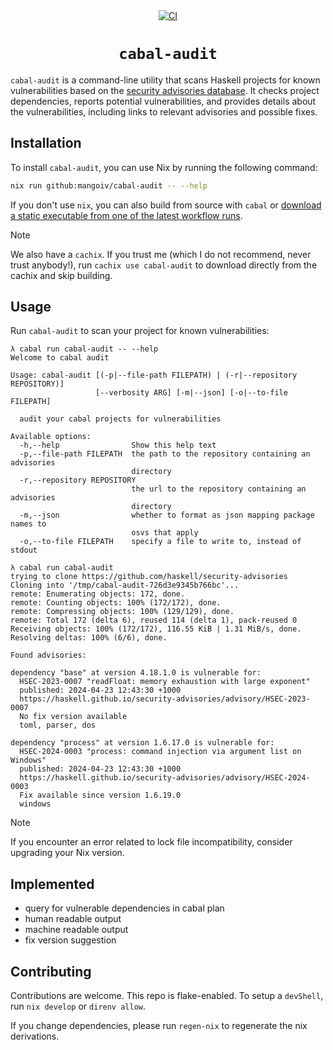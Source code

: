 <div align="center">
  <a href="https://github.com/mangoiv/cabal-audit/actions">
    <img src="https://github.com/mangoiv/cabal-audit/actions/workflows/cabal-audit.yml/badge.svg" alt="CI">
  </a>
  <h1> <code> cabal-audit </code> </h1>
</div>

`cabal-audit` is a command-line utility that scans Haskell projects for known vulnerabilities based on the 
[security advisories database](https://github.com/haskell/security-advisories). 
It checks project dependencies, reports potential vulnerabilities, and provides details about the vulnerabilities, including links to relevant 
advisories and possible fixes.

## Installation

To install `cabal-audit`, you can use Nix by running the following command:

```bash
nix run github:mangoiv/cabal-audit -- --help
```

If you don't use `nix`, you can also build from source with `cabal` or
[download a static executable from one of the latest workflow runs](https://github.com/MangoIV/cabal-audit/releases/tag/nightly).

> [!Note]
> We also have a `cachix`. If you trust me (which I do not recommend, never trust anybody!), run `cachix use cabal-audit` to 
> download directly from the cachix and skip building.

## Usage

Run `cabal-audit` to scan your project for known vulnerabilities:

```console
λ cabal run cabal-audit -- --help
Welcome to cabal audit

Usage: cabal-audit [(-p|--file-path FILEPATH) | (-r|--repository REPOSITORY)] 
                   [--verbosity ARG] [-m|--json] [-o|--to-file FILEPATH]

  audit your cabal projects for vulnerabilities

Available options:
  -h,--help                Show this help text
  -p,--file-path FILEPATH  the path to the repository containing an advisories
                           directory
  -r,--repository REPOSITORY
                           the url to the repository containing an advisories
                           directory
  -m,--json                whether to format as json mapping package names to
                           osvs that apply
  -o,--to-file FILEPATH    specify a file to write to, instead of stdout
```

```console
λ cabal run cabal-audit
trying to clone https://github.com/haskell/security-advisories
Cloning into '/tmp/cabal-audit-726d3e9345b766bc'...
remote: Enumerating objects: 172, done.
remote: Counting objects: 100% (172/172), done.
remote: Compressing objects: 100% (129/129), done.
remote: Total 172 (delta 6), reused 114 (delta 1), pack-reused 0
Receiving objects: 100% (172/172), 116.55 KiB | 1.31 MiB/s, done.
Resolving deltas: 100% (6/6), done.

Found advisories:

dependency "base" at version 4.18.1.0 is vulnerable for:
  HSEC-2023-0007 "readFloat: memory exhaustion with large exponent"
  published: 2024-04-23 12:43:30 +1000
  https://haskell.github.io/security-advisories/advisory/HSEC-2023-0007
  No fix version available
  toml, parser, dos

dependency "process" at version 1.6.17.0 is vulnerable for:
  HSEC-2024-0003 "process: command injection via argument list on Windows"
  published: 2024-04-23 12:43:30 +1000
  https://haskell.github.io/security-advisories/advisory/HSEC-2024-0003
  Fix available since version 1.6.19.0
  windows
```

> [!Note]
> If you encounter an error related to lock file incompatibility, consider upgrading your Nix version.

## Implemented

- query for vulnerable dependencies in cabal plan
- human readable output
- machine readable output 
- fix version suggestion

## Contributing

Contributions are welcome. This repo is flake-enabled. To setup a `devShell`, run `nix develop` or `direnv allow`.

If you change dependencies, please run `regen-nix` to regenerate the nix derivations.
